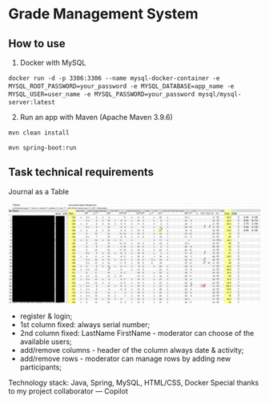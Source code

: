 # Grade Management System



## How to use

1. Docker with MySQL

```
docker run -d -p 3306:3306 --name mysql-docker-container -e MYSQL_ROOT_PASSWORD=your_password -e MYSQL_DATABASE=app_name -e MYSQL_USER=user_name -e MYSQL_PASSWORD=your_password mysql/mysql-server:latest
```


2. Run an app with Maven (Apache Maven 3.9.6)

```
mvn clean install
```

```
mvn spring-boot:run
```


## Task technical requirements

Journal as a Table

![](https://github.com/Teasotea/uni_jornal_system/blob/master/repo_img/table_anonim.jpg)

* register & login;
* 1st column fixed: always serial number;
* 2nd column fixed: LastName FirstName - moderator can choose of the available users;
* add/remove columns - header of the column always date & activity;
* add/remove rows - moderator can manage rows by adding new participants;

Technology stack: Java, Spring, MySQL, HTML/CSS, Docker
Special thanks to my project collaborator — Copilot
